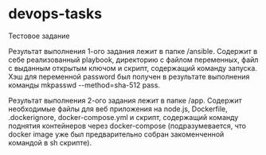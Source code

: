 # devops-tasks
Тестовое задание

Результат выполнения 1-ого задания лежит в папке /ansible. Содержит в себе реализованный playbook, директорию с файлом переменных, файл с выданным открытым ключом и скрипт, содержащий команду запуска. Хэш для переменной password был получен в результате выполнения команды mkpasswd --method=sha-512 pass.

Результат выполнения 2-ого задания лежит в папке /app. Содержит необходимые файлы для веб приложения на node.js, Dockerfile, .dockerignore, docker-compose.yml и скрипт, содержащий команду поднятия контейнеров через docker-compose (подразумевается, что docker image уже был предварительно собран закоменченной командой в sh скрипте).
